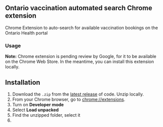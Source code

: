 ## Ontario vaccination automated search Chrome extension
Chrome Extension to auto-search for available vaccination bookings on the Ontario Health portal

### Usage
**Note:** Chrome extension is pending review by Google, for it to be available on the Chrome Web Store. In the meantime, you can install this extension locally.

## Installation
1. Download the `.zip` from the [latest release](https://github.com/pvienneau/chrome-extension-on-vaccine/releases) of code. Unzip locally.
2. From your Chrome browser, go to [chrome://extensions](chrome://extensions/).
3. Turn on **Developer mode**
4. Select **Load unpacked**
5. Find the unzipped folder, select it
6. 
